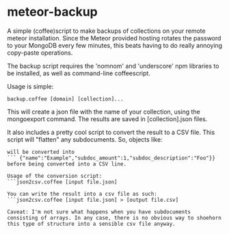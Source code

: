 meteor-backup
=============

A simple (coffee)script to make backups of collections on your remote meteor installation. Since the Meteor provided hosting rotates the password to your MongoDB every few minutes, this beats having to do really annoying copy-paste operations.


The backup script requires the 'nomnom' and 'underscore' npm libraries to be installed, as well as command-line coffeescript.

Usage is simple:
```
backup.coffee [domain] [collection]...
```

This will create a json file with the name of your collection, using the mongoexport command. The results are saved in [collection].json files.

It also includes a pretty cool script to convert the result to a CSV file. This script will "flatten" any subdocuments. So, objects like:
``` {"name":"Example","subdoc":{"amount":1,"description":"Foo"}}
will be converted into
``` {"name":"Example","subdoc_amount":1,"subdoc_description":"Foo"}}
before being converted into a CSV line.

Usage of the conversion script:
```json2csv.coffee [input file.json]

You can write the result into a csv file as such:
```json2csv.coffee [input file.json] > [output file.csv]

Caveat: I'm not sure what happens when you have subdocuments consisting of arrays. In any case, there is no obvious way to shoehorn this type of structure into a sensible csv file anyway.
